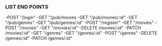 ### LIST END POINTS
-POST "/login"
-GET "/pub/movies
-GET "/pub/movies/:id"
-GET "/pub/genres"
-GET "/pub/genres/:id"
-POST "/register"
-GET "/movies"
-POST "/movies"
-GET "/movies/:id"
-DELETE /movies/:id"
-PATCH /movies/:id"
-GET "/genres"
-GET "/genres/:id"
-POST "/genres"
-DELETE /genres/:id"
-PATCH /genres/:id"